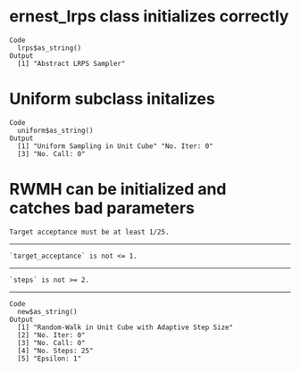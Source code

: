 # ernest_lrps class initializes correctly

    Code
      lrps$as_string()
    Output
      [1] "Abstract LRPS Sampler"

# Uniform subclass initalizes

    Code
      uniform$as_string()
    Output
      [1] "Uniform Sampling in Unit Cube" "No. Iter: 0"                  
      [3] "No. Call: 0"                  

# RWMH can be initialized and catches bad parameters

    Target acceptance must be at least 1/25.

---

    `target_acceptance` is not <= 1.

---

    `steps` is not >= 2.

---

    Code
      new$as_string()
    Output
      [1] "Random-Walk in Unit Cube with Adaptive Step Size"
      [2] "No. Iter: 0"                                     
      [3] "No. Call: 0"                                     
      [4] "No. Steps: 25"                                   
      [5] "Epsilon: 1"                                      

